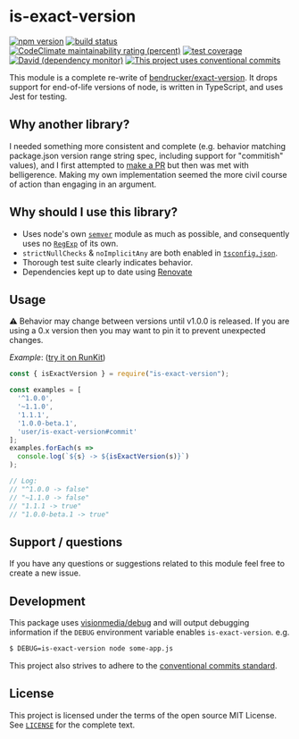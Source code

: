 # is-exact-version

[![npm version][npm-image]][npm-url]
[![build status][travis-image]][travis-url]
[![CodeClimate maintainability rating (percent)][code-climate-image]][code-climate-url]
[![test coverage][codecov-image]][codecov-url]
[![David (dependency monitor)][david-image]][david-url]
[![This project uses conventional commits][conventional-commits-image]][conventional-commits-url]

This module is a complete re-write of [bendrucker/exact-version](https://github.com/bendrucker/exact-version).
It drops support for end-of-life versions of node, is written in TypeScript, and uses Jest for testing.

## Why another library?

I needed something more consistent and complete
(e.g. behavior matching package.json version range string spec, including support for "commitish" values),
and I first attempted to [make a PR](https://github.com/bendrucker/exact-version/pull/1)
but then was met with belligerence.
Making my own implementation seemed the more civil course of action than engaging in an argument.

## Why should I use this library?

* Uses node's own [`semver`](https://www.npmjs.com/package/semver) module as much as possible,
  and consequently uses no [`RegExp`](https://developer.mozilla.org/en-US/docs/Web/JavaScript/Reference/Global_Objects/RegExp)
  of its own.
* `strictNullChecks` & `noImplicitAny` are both enabled in [`tsconfig.json`](tslint.json).
* Thorough test suite clearly indicates behavior.
* Dependencies kept up to date using [Renovate](https://github.com/marketplace/renovate)

## Usage

:warning: Behavior may change between versions until v1.0.0 is released.
If you are using a 0.x version then you may want to pin it to prevent unexpected changes.

*Example*: ([try it on RunKit](https://runkit.com/embed/aco1nt0row7y))
 
```js
const { isExactVersion } = require("is-exact-version");

const examples = [
  '^1.0.0',
  '~1.1.0',
  '1.1.1',
  '1.0.0-beta.1',
  'user/is-exact-version#commit'
];
examples.forEach(s => 
  console.log(`${s} -> ${isExactVersion(s)}`)
);

// Log:
// "^1.0.0 -> false"
// "~1.1.0 -> false"
// "1.1.1 -> true"
// "1.0.0-beta.1 -> true"
```

## Support / questions

If you have any questions or suggestions related to this module feel free to create a new issue.

## Development

This package uses [visionmedia/debug](https://github.com/visionmedia/debug)
and will output debugging information if the `DEBUG` environment variable
enables `is-exact-version`. e.g.

```sh
$ DEBUG=is-exact-version node some-app.js
```

This project also strives to adhere to the [conventional commits standard](https://www.conventionalcommits.org/).

## License

This project is licensed under the terms of the open source MIT License.
See [`LICENSE`](LICENSE) for the complete text.

[npm-image]: https://img.shields.io/npm/v/is-exact-version.svg?style=flat-square
[npm-url]: https://npmjs.org/package/is-exact-version
[travis-image]: https://img.shields.io/travis/com/jacobq/is-exact-version/master.svg?style=flat-square
[travis-url]: https://travis-ci.com/jacobq/is-exact-version
[code-climate-image]: https://img.shields.io/codeclimate/maintainability-percentage/jacobq/is-exact-version.svg?style=flat-square
[code-climate-url]: https://codeclimate.com/github/jacobq/is-exact-version
[codecov-image]: https://img.shields.io/codecov/c/github/jacobq/is-exact-version.svg?style=flat-square
[codecov-url]: https://codecov.io/gh/jacobq/is-exact-version
[david-image]: https://img.shields.io/david/jacobq/is-exact-version.svg?style=flat-square
[david-url]: https://david-dm.org/jacobq/is-exact-version
[conventional-commits-image]: https://img.shields.io/badge/Conventional%20Commits-1.0.0-yellow.svg?style=flat-square
[conventional-commits-url]: https://conventionalcommits.org
